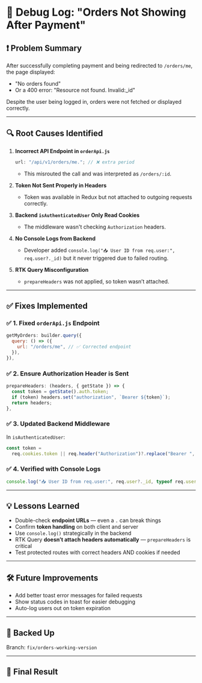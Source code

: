 # 🐞 Debug Log: "Orders Not Showing After Payment"

## ❗ Problem Summary

After successfully completing payment and being redirected to `/orders/me`, the page displayed:

- "No orders found"
- Or a 400 error: "Resource not found. Invalid:\_id"

Despite the user being logged in, orders were not fetched or displayed correctly.

---

## 🔍 Root Causes Identified

1. **Incorrect API Endpoint in `orderApi.js`**

   ```js
   url: "/api/v1/orders/me."; // ❌ extra period
   ```

   - This misrouted the call and was interpreted as `/orders/:id`.

2. **Token Not Sent Properly in Headers**

   - Token was available in Redux but not attached to outgoing requests correctly.

3. **Backend `isAuthenticatedUser` Only Read Cookies**

   - The middleware wasn't checking `Authorization` headers.

4. **No Console Logs from Backend**

   - Developer added `console.log("📥 User ID from req.user:", req.user?._id)` but it never triggered due to failed routing.

5. **RTK Query Misconfiguration**
   - `prepareHeaders` was not applied, so token wasn’t attached.

---

## ✅ Fixes Implemented

### ✅ 1. Fixed `orderApi.js` Endpoint

```js
getMyOrders: builder.query({
  query: () => ({
    url: "/orders/me", // ✅ Corrected endpoint
  }),
}),
```

### ✅ 2. Ensure Authorization Header is Sent

```js
prepareHeaders: (headers, { getState }) => {
  const token = getState().auth.token;
  if (token) headers.set("authorization", `Bearer ${token}`);
  return headers;
},
```

### ✅ 3. Updated Backend Middleware

In `isAuthenticatedUser`:

```js
const token =
  req.cookies.token || req.header("Authorization")?.replace("Bearer ", "");
```

### ✅ 4. Verified with Console Logs

```js
console.log("📥 User ID from req.user:", req.user?._id, typeof req.user?._id);
```

---

## 💡 Lessons Learned

- Double-check **endpoint URLs** — even a `.` can break things
- Confirm **token handling** on both client and server
- Use `console.log()` strategically in the backend
- RTK Query **doesn’t attach headers automatically** — `prepareHeaders` is critical
- Test protected routes with correct headers AND cookies if needed

---

## 🛠️ Future Improvements

- Add better toast error messages for failed requests
- Show status codes in toast for easier debugging
- Auto-log users out on token expiration

---

## 🧰 Backed Up

Branch: `fix/orders-working-version`

---

## 🚀 Final Result

<!-- ## 🧼 Dev Cleanup: Fake Orders Not Clearing After Payment

❗ Problem Summary

After placing test orders (e.g., with Cash on Delivery or unpaid Stripe sessions), old unpaid “Not Paid” orders were piling up in the system. Even though the cart cleared, the /orders/me page kept showing many fake/duplicate unpaid orders.

🐛 Root Causes
• clearCart() removed cart items from Redux + localStorage — ✅ worked fine.
• However, previously placed unpaid orders were stored in MongoDB and not removed.
• This led to a growing list of test orders being fetched from the /orders/me API.

✅ Quick Dev Solution: Clear Test Orders (Manually or via Admin Route)

🧪 You can clear test orders via:

✅ 1. Mongo Shell (One-time):

await Order.deleteMany({
user: "67697619ec0d7206c2038949",
"paymentInfo.status": "Not Paid"
});

✅ 2. Add an Admin-Only Cleanup Route

In your Express Router file, typically routes/orderRoutes.js:

import express from "express";
import { isAuthenticatedUser, authorizeRoles } from "../middlewares/auth.js";
import Order from "../models/order.js";

const router = express.Router();

// 🧼 Dev Route: Clear Fake Orders
router.delete(
"/admin/dev/clear-fake-orders",
isAuthenticatedUser,
authorizeRoles("admin"), // 🔐 Ensure only admins can use this
async (req, res) => {
try {
const result = await Order.deleteMany({
user: "67697619ec0d7206c2038949", // Replace with actual test user ID
"paymentInfo.status": "Not Paid"
});

      res.status(200).json({ success: true, deleted: result.deletedCount });
    } catch (error) {
      res.status(500).json({ success: false, message: error.message });
    }

}
);

📡 How to Trigger It from Terminal (using cURL):

curl -X DELETE http://localhost:3004/api/v1/admin/dev/clear-fake-orders \
 -H "Authorization: Bearer <your-admin-JWT-token>"

Result (example):

{"success":true,"deleted":34}

✅ Notes & Best Practices
• Only use this in development — never in production.
• Consider putting this route inside a devRoutes.js or devController.js.
• You can replace the hardcoded user ID with req.user.\_id if you want it dynamic.
• Optional: add this action to an admin-only button in the dashboard UI.

💡 Final Tips
• This solution helps you keep your test data clean ✅
• Your cart clearing logic is working ✅
• But it’s important to also clean backend artifacts like unpaid test orders manually or via admin tools -->
